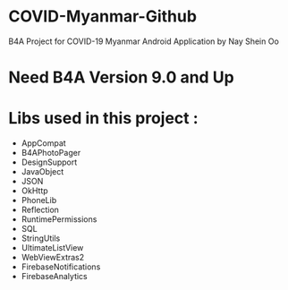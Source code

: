# COVID-Myanmar-Github
 B4A Project for COVID-19 Myanmar Android Application
 by Nay Shein Oo


# Need B4A Version 9.0 and Up

# Libs used in this project :
 - AppCompat
 - B4APhotoPager
 - DesignSupport
 - JavaObject
 - JSON
 - OkHttp
 - PhoneLib
 - Reflection
 - RuntimePermissions
 - SQL
 - StringUtils
 - UltimateListView
 - WebViewExtras2
 - FirebaseNotifications
 - FirebaseAnalytics
